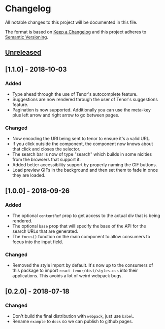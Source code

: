 # Changelog

All notable changes to this project will be documented in this file.

The format is based on [Keep a Changelog](http://keepachangelog.com/en/1.0.0/) and this project adheres to [Semantic Versioning](http://semver.org/spec/v2.0.0.html).

## [Unreleased]

## [1.1.0] - 2018-10-03
### Added
- Type ahead through the use of Tenor's autocomplete feature.
- Suggestions are now rendered through the user of Tenor's suggestions feature.
- Pagination is now supported. Additionally you can use the meta-key plus left arrow and right arrow to go between pages.

### Changed
- Now encoding the URI being sent to tenor to ensure it's a valid URL.
- If you click outside the component, the component now knows about that click and closes the selector.
- The search bar is now of type "search" which builds in some nicities from the browsers that support it.
- Added better accessibility support by properly naming the GIF buttons.
- Load preview GIFs in the background and then set them to fade in once they are loaded.

## [1.0.0] - 2018-09-26
### Added
- The optional `contentRef` prop to get access to the actual div that is being rendered.
- The optional `base` prop that will specify the base of the API for the search URLs that are generated.
- The `focus()` function on the main component to allow consumers to focus into the input field.

### Changed
- Removed the style import by default. It's now up to the consumers of this package to import `react-tenor/dist/styles.css` into their applications. This avoids a lot of weird webpack bugs.

## [0.2.0] - 2018-07-18
### Changed
- Don't build the final distribution with `webpack`, just use `babel`.
- Rename `example` to `docs` so we can publish to github pages.

[Unreleased]: https://github.com/CultureHQ/components/compare/v0.2.0...HEAD
[0.0.2]: https://github.com/CultureHQ/components/compare/v0.1.0...v0.2.0
